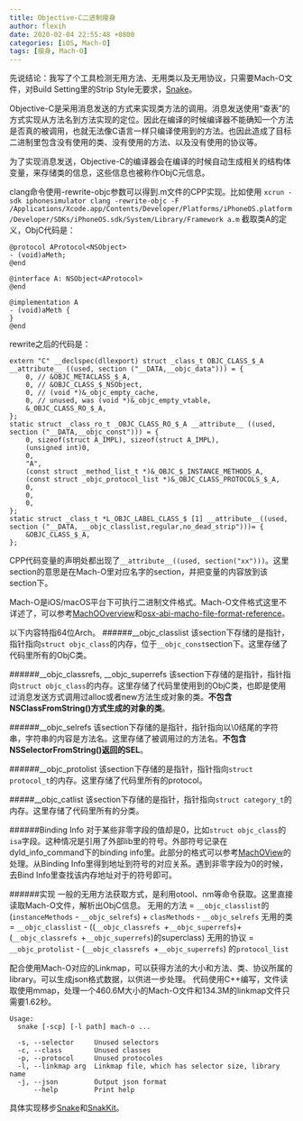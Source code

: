 ```yaml
---
title: Objective-C二进制瘦身
author: flexih
date: 2020-02-04 22:55:48 +0800
categories: [iOS, Mach-O]
tags: [瘦身, Mach-O]
---
```


先说结论：我写了个工具检测无用方法、无用类以及无用协议，只需要Mach-O文件，对Build Setting里的Strip Style无要求，[Snake](https://github.com/flexih/Snake)。

Objective-C是采用消息发送的方式来实现类方法的调用。消息发送使用“查表”的方式实现从方法名到方法实现的定位。因此在编译的时候编译器不能确知一个方法是否真的被调用，也就无法像C语言一样只编译使用到的方法。也因此造成了目标二进制里包含没有使用的类、没有使用的方法、以及没有使用的协议等。

为了实现消息发送，Objective-C的编译器会在编译的时候自动生成相关的结构体变量，来存储类的信息，这些信息也被称作ObjC元信息。

clang命令使用-rewrite-objc参数可以得到.m文件的CPP实现。比如使用 `xcrun -sdk iphonesimulator clang -rewrite-objc -F /Applications/Xcode.app/Contents/Developer/Platforms/iPhoneOS.platform/Developer/SDKs/iPhoneOS.sdk/System/Library/Framework a.m`
截取类A的定义，ObjC代码是：
```
@protocol AProtocol<NSObject>
- (void)aMeth;
@end

@interface A: NSObject<AProtocol>
@end

@implementation A
- (void)aMeth {
}
@end
```
rewrite之后的代码是：
```
extern "C" __declspec(dllexport) struct _class_t OBJC_CLASS_$_A __attribute__ ((used, section ("__DATA,__objc_data"))) = {
	0, // &OBJC_METACLASS_$_A,
	0, // &OBJC_CLASS_$_NSObject,
	0, // (void *)&_objc_empty_cache,
	0, // unused, was (void *)&_objc_empty_vtable,
	&_OBJC_CLASS_RO_$_A,
};
static struct _class_ro_t _OBJC_CLASS_RO_$_A __attribute__ ((used, section ("__DATA,__objc_const"))) = {
	0, sizeof(struct A_IMPL), sizeof(struct A_IMPL),
	(unsigned int)0,
	0,
	"A",
	(const struct _method_list_t *)&_OBJC_$_INSTANCE_METHODS_A,
	(const struct _objc_protocol_list *)&_OBJC_CLASS_PROTOCOLS_$_A,
	0,
	0,
	0,
};
static struct _class_t *L_OBJC_LABEL_CLASS_$ [1] __attribute__((used, section ("__DATA, __objc_classlist,regular,no_dead_strip")))= {
	&OBJC_CLASS_$_A,
};
```
CPP代码变量的声明处都出现了`__attribute__((used, section("xx")))`。这里section的意思是在Mach-O里对应名字的section，并把变量的内容放到该section下。

Mach-O是iOS/macOS平台下可执行二进制文件格式。Mach-O文件格式这里不详述了，可以参考[MachOOverview](https://developer.apple.com/library/archive/documentation/Performance/Conceptual/CodeFootprint/Articles/MachOOverview.html)和[osx-abi-macho-file-format-reference](https://github.com/aidansteele/osx-abi-macho-file-format-reference)。

以下内容特指64位Arch。
######__objc_classlist
该section下存储的是指针，指针指向`struct objc_class`的内存，位于`__objc_const`section下。这里存储了代码里所有的ObjC类。

######__objc_classrefs, __objc_superrefs
该section下存储的是指针，指针指向`struct objc_class`的内存。这里存储了代码里使用到的ObjC类，也即是使用过消息发送方式调用过alloc或者new方法生成对象的类。__不包含NSClassFromString()方式生成的对象的类__。

######__objc_selrefs
该section下存储的是指针，指针指向以\0结尾的字符串，字符串的内容是方法名。这里存储了被调用过的方法名。__不包含NSSelectorFromString()返回的SEL__。

######__objc_protolist
该section下存储的是指针，指针指向`struct protocol_t`的内存。这里存储了代码里所有的protocol。

#####__objc_catlist
该section下存储的是指针，指针指向`struct category_t`的内存。这里存储了代码里所有的分类。

######Binding Info
对于某些非零字段的值却是0，比如`struct objc_class`的`isa`字段。这种情况是引用了外部lib里的符号。外部符号记录在dyld_info_command下的binding info里。此部分的格式可以参考[MachOView](https://github.com/gdbinit/MachOView/blob/3431351a76778f156d5a8227290ce5475bc2f528/DyldInfo.mm#L87)的处理。从Binding Info里得到地址到符号的对应关系。遇到非零字段为0的时候，去Bind Info里查找该内存地址对于的符号即可。

######实现
一般的无用方法获取方式，是利用otool、nm等命令获取。这里直接读取Mach-O文件，解析出ObjC信息。
无用的方法 = `__objc_classlist`的 (`instanceMethods` - `__objc_selrefs`) + `clasMethods` - `__objc_selrefs`
无用的类 = `__objc_classlist` - ((`__objc_classrefs `+`__objc_superrefs`)+(`__objc_classrefs `+`__objc_superrefs`)的superclass)
无用的协议 = `__objc_protolist` - (`__objc_classrefs `+`__objc_superrefs`) 的`protocol_list`

配合使用Mach-O对应的Linkmap，可以获得方法的大小和方法、类、协议所属的library。可以生成json格式数据，以供进一步处理。
代码使用C++编写，文件读取使用mmap，处理一个460.6M大小的Mach-O文件和134.3M的linkmap文件只需要1.62秒。

```
Usage:
  snake [-scp] [-l path] mach-o ...

  -s, --selector     Unused selectors
  -c, --class        Unused classes
  -p, --protocol     Unused protocoles
  -l, --linkmap arg  Linkmap file, which has selector size, library name
  -j, --json         Output json format
      --help         Print help
```

具体实现移步[Snake](https://github.com/flexih/Snake)和[SnakKit](https://github.com/flexih/SnakeKit)。

